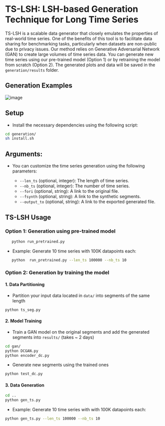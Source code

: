 # TS-LSH: LSH-based Generation Technique for Long Time Series

TS-LSH is a scalable data generator that closely emulates the properties of real-world time series. One of the benefits of this tool is to facilitate data sharing for benchmarking tasks, particularly when datasets are non-public due to privacy issues.  Our method relies on Generative Adversarial Network (GAN) to create large volumes of time series data. 
You can generate new time series using our pre-trained model (Option 1) or by retraining the model from scratch (Option 2). 
The generated plots and data will be saved in the `generation/results` folder.

## Generation Examples

![image](https://github.com/eXascaleInfolab/TSM-Bench/assets/15266242/13d8c2f9-fdbf-495f-aaf9-7f5ec0999470)



## Setup
- Install the necessary dependencies using the following script:

```bash
cd generation/
sh install.sh
```


## Arguments:

- You can customize the time series generation using the following parameters:

   - `--len_ts` (optional, integer): The length of time series.
   - `--nb_ts` (optional, integer): The number of time series.
   - `--fori` (optional, string): A link to the original file.
   - `--fsynth` (optional, string): A link to the synthetic segments.
   - `--output_to` (optional, string): A link to the exported generated file.

## TS-LSH Usage

### Option 1: Generation using pre-trained model      


```bash
   python run_pretrained.py
```
- Example: Generate 10 time series with 100K datapoints each: 

```bash
   python  run_pretrained.py --len_ts 100000 --nb_ts 10
```


### Option 2: Generation by training the model

 
#### 1. Data Partitioning

- Partition your input data located in `data/` into segments of the same length

```bash
python ts_seg.py
```

#### 2. Model Training

- Train a GAN model on the original segments and add the generated segments into `results/` (takes ~ 2 days) 

```bash
cd gan/
python DCGAN.py
python encoder_dc.py
```
- Generate new segments using the trained ones 
```bash
python test_dc.py
```

#### 3. Data Generation

```bash
cd ..
python gen_ts.py
```
- Example: Generate 10 time series with with 100K datapoints each:

```bash
python gen_ts.py --len_ts 100000 --nb_ts 10
```
  
<!--
Apply LSH to generate long time series using ```gen_ts.py```. To use this script, the following arguments and examples are provided:

- `--len_ts` (optional, integer): The length of ts.
- `--nb_ts` (optional, integer): The number of ts.
- `--fori` (optional, string): A link to the original file.
- `--fsynth` (optional, string): A link to the synthetic segments.
- `--output_to` (optional, string): A link to the exported generated file.

1. Running the script with default values:

   ```bash
   python gen_ts.py
    ```
1. Generate 10 time series with 100K datapoints each:

```bash
   python gen_ts.py --len_ts 100000 --nb_ts 10
```
The generated plots and data are stored in the `generation/results` folder.
-->





